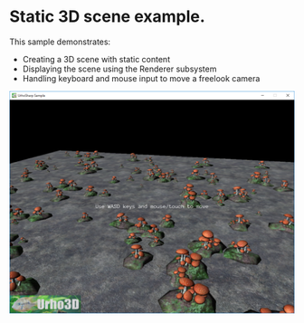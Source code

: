  Static 3D scene example.
=============

This sample demonstrates:
- Creating a 3D scene with static content
- Displaying the scene using the Renderer subsystem
- Handling keyboard and mouse input to move a freelook camera

![Screenshot](Screenshots/Screenshot.png)
